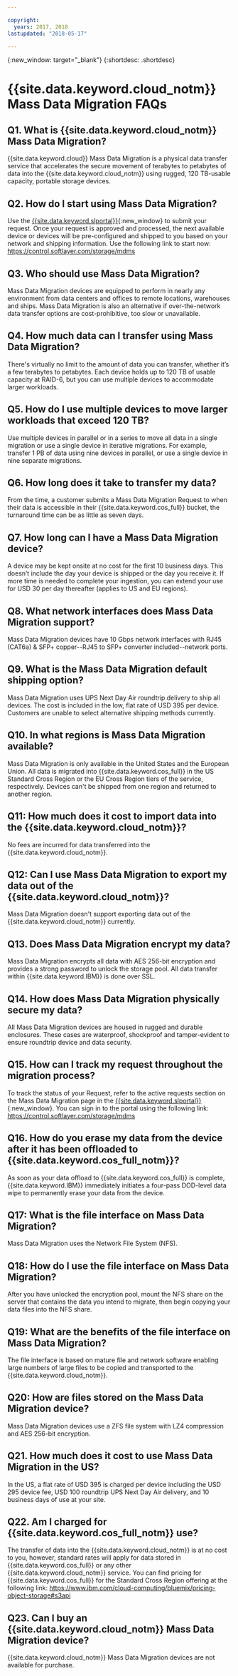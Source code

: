 ```yaml
---

copyright:
  years: 2017, 2018
lastupdated: "2018-05-17"

---
```

{:new_window: target="_blank"}
{:shortdesc: .shortdesc}

# {{site.data.keyword.cloud_notm}} Mass Data Migration FAQs

## Q1. What is {{site.data.keyword.cloud_notm}} Mass Data Migration? 
{{site.data.keyword.cloud}} Mass Data Migration is a physical data transfer service that accelerates the secure movement of terabytes to petabytes of data into the {{site.data.keyword.cloud_notm}} using rugged, 120 TB-usable capacity, portable storage devices. 

## Q2. How do I start using Mass Data Migration? 
Use the [{{site.data.keyword.slportal}}](https://control.softlayer.com/){:new_window} to submit your request. Once your request is approved and processed, the next available device or devices will be pre-configured and shipped to you based on your network and shipping information. Use the following link to start now: https://control.softlayer.com/storage/mdms

## Q3. Who should use Mass Data Migration? 
Mass Data Migration devices are equipped to perform in nearly any environment from data centers and offices to remote locations, warehouses and ships. Mass Data Migration is also an alternative if over-the-network data transfer options are cost-prohibitive, too slow or unavailable.  

## Q4. How much data can I transfer using Mass Data Migration?
There's virtually no limit to the amount of data you can transfer, whether it’s a few terabytes to petabytes. Each device holds up to 120 TB of usable capacity at RAID-6, but you can use multiple devices to accommodate larger workloads.

## Q5. How do I use multiple devices to move larger workloads that exceed 120 TB? 
Use multiple devices in parallel or in a series to move all data in a single migration or use a single device in iterative migrations. For example, transfer 1 PB of data using nine devices in parallel, or use a single device in nine separate migrations.

## Q6. How long does it take to transfer my data? 
From the time, a customer submits a Mass Data Migration Request to when their data is accessible in their {{site.data.keyword.cos_full}} bucket, the turnaround time can be as little as seven days.  

## Q7. How long can I have a Mass Data Migration device?  
A device may be kept onsite at no cost for the first 10 business days. This doesn’t include the day your device is shipped or the day you receive it. If more time is needed to complete your ingestion, you can extend your use for USD 30 per day thereafter (applies to US and EU regions). 

## Q8. What network interfaces does Mass Data Migration support?  
Mass Data Migration devices have 10 Gbps network interfaces with RJ45 (CAT6a) & SFP+ copper--RJ45 to SFP+ converter included--network ports.

## Q9. What is the Mass Data Migration default shipping option? 
Mass Data Migration uses UPS Next Day Air roundtrip delivery to ship all devices. The cost is included in the low, flat rate of USD 395 per device. Customers are unable to select alternative shipping methods currently.

## Q10. In what regions is Mass Data Migration available? 
Mass Data Migration is only available in the United States and the European Union. All data is migrated into {{site.data.keyword.cos_full}} in the US Standard Cross Region or the EU Cross Region tiers of the service, respectively. Devices can't be shipped from one region and returned to another region.

## Q11: How much does it cost to import data into the {{site.data.keyword.cloud_notm}}? 
No fees are incurred for data transferred into the {{site.data.keyword.cloud_notm}}.

## Q12: Can I use Mass Data Migration to export my data out of the {{site.data.keyword.cloud_notm}}? 
Mass Data Migration doesn't support exporting data out of the {{site.data.keyword.cloud_notm}} currently.

## Q13. Does Mass Data Migration encrypt my data? 
Mass Data Migration encrypts all data with AES 256-bit encryption and provides a strong password to unlock the storage pool. All data transfer within {{site.data.keyword.IBM}} is done over SSL.

## Q14. How does Mass Data Migration physically secure my data? 
All Mass Data Migration devices are housed in rugged and durable enclosures. These cases are waterproof, shockproof and tamper-evident to ensure roundtrip device and data security. 

## Q15. How can I track my request throughout the migration process? 
To track the status of your Request, refer to the active requests section on the Mass Data Migration page in the [{{site.data.keyword.slportal}}](https://control.softlayer.com/){:new_window}. You can sign in to the portal using the following link: https://control.softlayer.com/storage/mdms

## Q16. How do you erase my data from the device after it has been offloaded to {{site.data.keyword.cos_full_notm}}?
As soon as your data offload to {{site.data.keyword.cos_full}} is complete, {{site.data.keyword.IBM}} immediately initiates a four-pass DOD-level data wipe to permanently erase your data from the device. 

## Q17: What is the file interface on Mass Data Migration? 
Mass Data Migration uses the Network File System (NFS).

## Q18: How do I use the file interface on Mass Data Migration? 
After you have unlocked the encryption pool, mount the NFS share on the server that contains the data you intend to migrate, then begin copying your data files into the NFS share.

## Q19: What are the benefits of the file interface on Mass Data Migration? 
The file interface is based on mature file and network software enabling large numbers of large files to be copied and transported to the {{site.data.keyword.cloud_notm}}.

## Q20: How are files stored on the Mass Data Migration device? 
Mass Data Migration devices use a ZFS file system with LZ4 compression and AES 256-bit encryption.

## Q21. How much does it cost to use Mass Data Migration in the US? 
In the US, a flat rate of USD 395 is charged per device including the USD 295 device fee, USD 100 roundtrip UPS Next Day Air delivery, and 10 business days of use at your site. 

## Q22. Am I charged for {{site.data.keyword.cos_full_notm}} use? 
The transfer of data into the {{site.data.keyword.cloud_notm}} is at no cost to you, however, standard rates will apply for data stored in {{site.data.keyword.cos_full}} or any other {{site.data.keyword.cloud_notm}} service. You can find pricing for {{site.data.keyword.cos_full}} for the Standard Cross Region offering at the following link: https://www.ibm.com/cloud-computing/bluemix/pricing-object-storage#s3api

## Q23. Can I buy an {{site.data.keyword.cloud_notm}} Mass Data Migration device? 
{{site.data.keyword.cloud_notm}} Mass Data Migration devices are not available for purchase. 
